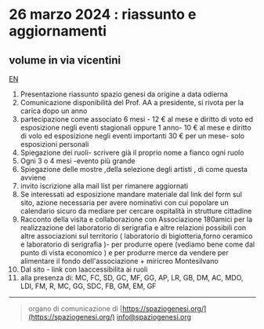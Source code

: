 <!-- Matomo -->
<script>
  var _paq = window._paq = window._paq || [];
  /* tracker methods like "setCustomDimension" should be called before "trackPageView" */
  _paq.push(['trackPageView']);
  _paq.push(['enableLinkTracking']);
  (function() {
    var u="//matomodocker.azurewebsites.net/";
    _paq.push(['setTrackerUrl', u+'matomo.php']);
    _paq.push(['setSiteId', '7']);
    var d=document, g=d.createElement('script'), s=d.getElementsByTagName('script')[0];
    g.async=true; g.src=u+'matomo.js'; s.parentNode.insertBefore(g,s);
  })();
</script>
<!-- End Matomo Code -->

# 26 marzo 2024 : riassunto e aggiornamenti
## volume in via vicentini
[EN](https://spazio--genesi-github-io.translate.goog/sg_assemblee/verbali/24032.html?_x_tr_sl=it&_x_tr_tl=en&_x_tr_hl=it&_x_tr_pto=wapp)
1. Presentazione riassunto spazio genesi da origine a data odierna
2. Comunicazione disponibilità del Prof. AA a presidente, si rivota per la carica dopo un anno
3. partecipazione come associato 6 mesi - 12 € al mese e diritto di voto ed esposizione negli eventi stagionali oppure 1 anno- 10 € al mese e diritto di volo ed esposizione negli eventi importanti 
30 € per un mese- solo esposizioni personali
4. Spiegazione dei ruoli- scrivere già il proprio nome a fianco ogni ruolo
5. Ogni 3 o 4 mesi -evento più grande 
6. Spiegazione delle mostre ,della selezione degli artisti , di come questa avviene 
7. invito iscrizione alla mail list per rimanere aggiornati
8. Se interessati ad esposizione mandare materiale dal link del form sul sito, azione necessaria per avere nominativi con cui popolare un calendario sicuro da mediare per cercare ospitalità in strutture cittadine
9. Racconto della visita e collaborazione con Associazione 180amici per la realizzazione del laboratorio di serigrafia e altre relazioni possibili con altre associazioni sul territorio ( laboratorio di bigiotteria,forno ceramico e laboratorio di serigrafia )- per produrre opere (vediamo bene come dal punto di vista economico ) e per produrre merce da vendere per alimentare il fondo dell'associazione  + miricreo Montesilvano 
10. Dal sito - link con laaccessibilita ai ruoli
11. alla presenza di:
MC, FC, SD, GC, MF, GG, AP, LR, GB, DM, AC, MDO, LDI, FM, R, MC, GG, SDC, FB, GM, EM, GF

---
> organo di comunicazione di [https://spaziogenesi.org/](https://spaziogenesi.org/) info@spaziogenesi.org
